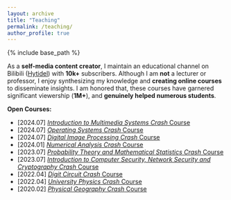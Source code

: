```yaml
---
layout: archive
title: "Teaching"
permalink: /teaching/
author_profile: true
---
```


{% include base_path %}

As a **self-media content creator**, I maintain an educational channel on Bilibili ([Hytidel](https://space.bilibili.com/382329676)) with **10k+** subscribers. 
Although I am **not** a lecturer or professor, I enjoy synthesizing my knowledge and **creating online courses** to disseminate insights. 
I am honored that, these courses have garnered significant viewership (**1M+**), and **genuinely helped numerous students**.

**Open Courses:**

* [2024.07] [*Introduction to Multimedia Systems Crash* Course](https://www.bilibili.com/video/BV1t4421D7dG/?share_source=copy_web&vd_source=7253bb756212dab1f3985d715df68231)
* [2024.07] [*Operating Systems Crash* Course](https://www.bilibili.com/video/BV1wS411P7P8/?share_source=copy_web&vd_source=7253bb756212dab1f3985d715df68231)
* [2024.07] [*Digital Image Processing Crash* Course](https://www.bilibili.com/video/BV1nS421R7Eh/?share_source=copy_web&vd_source=7253bb756212dab1f3985d715df68231)
* [2024.01] [*Numerical Analysis Crash* Course](https://www.bilibili.com/video/BV1qc411x7qx/?share_source=copy_web&vd_source=7253bb756212dab1f3985d715df68231)
* [2023.07] [*Probability Theory and Mathematical Statistics Crash* Course](https://www.bilibili.com/video/BV1dh411A7zB/?share_source=copy_web&vd_source=7253bb756212dab1f3985d715df68231)
* [2023.07] [*Introduction to Computer Security, Network Security and Cryptography Crash* Course](https://www.bilibili.com/video/BV1Vs4y167hL/?share_source=copy_web&vd_source=7253bb756212dab1f3985d715df68231)
* [2022.04] [*Digit Circuit Crash* Course](https://www.bilibili.com/video/BV1m5411U7Ki/?share_source=copy_web&vd_source=7253bb756212dab1f3985d715df68231)
* [2022.04] [*University Physics Crash* Course](https://www.bilibili.com/video/BV1HS4y1Y7Jk/?share_source=copy_web&vd_source=7253bb756212dab1f3985d715df68231)
* [2020.02] [*Physical Geography Crash* Course](https://www.bilibili.com/video/BV1u7411s77m/?share_source=copy_web&vd_source=7253bb756212dab1f3985d715df68231)

<!-- * [] [**]() -->
